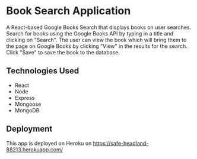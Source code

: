 # Book Search Application

A React-based Google Books Search that displays books on user searches. Search for books using the Google Books API by typing in a title and clicking on "Search". The user can view the book which will bring them to the page on Google Books by clicking "View" in the results for the search. Click "Save" to save the book to the database.

## Technologies Used
* React
* Node
* Express
* Mongoose
* MongoDB

## Deployment
This app is deployed on Heroku on https://safe-headland-88213.herokuapp.com/
